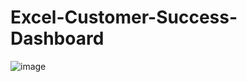 # Excel-Customer-Success-Dashboard
![image]({https://drive.google.com/file/d/1Q9t64fzXFvd7zDPry6dvvXsBExGRpyfu/view?usp=share_link})
